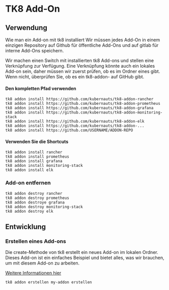 # TK8 Add-On

## Verwendung

Wie man ein Add-on mit tk8 installiert
Wir müssen jedes Add-On in einem einzigen Repository auf Github für öffentliche Add-Ons und auf gitlab für interne Add-Ons speichern.

Wir machen einen Switch mit installierten tk8 Add-ons und stellen eine Verknüpfung zur Verfügung. Eine Verknüpfung könnte auch ein lokales Add-on sein, daher müssen wir zuerst prüfen, ob es im Ordner eines gibt. Wenn nicht, überprüfen Sie, ob es ein tk8-addon- auf GitHub gibt.

#### Den kompletten Pfad verwenden

```shell
tk8 addon install https://github.com/kubernauts/tk8-addon-rancher
tk8 addon install https://github.com/kubernauts/tk8-addon-prometheus
tk8 addon install https://github.com/kubernauts/tk8-addon-grafana
tk8 addon install https://github.com/kubernauts/tk8-addon-monitoring-stack
tk8 addon install https://github.com/kubernauts/tk8-addon-elk
tk8 addon install https://github.com/kubernauts/tk8-addon-...
tk8 addon install https://github.com/USERNAME/ADDON-REPO
```

#### Verwenden Sie die Shortcuts

```shell
tk8 addon install rancher
tk8 addon install prometheus
tk8 addon install grafana
tk8 addon install monitoring-stack
tk8 addon install elk
```

### Add-on entfernen

```shell
tk8 addon destroy rancher
tk8 addon destroy prometheus
tk8 addon destroye grafana
tk8 addon destroy monitoring-stack
tk8 addon destroy elk
```

## Entwicklung

### Erstellen eines Add-ons

Die create-Methode von tk8 erstellt ein neues Add-on im lokalen Ordner. Dieses Add-on ist ein einfaches Beispiel und bietet alles, was wir brauchen, um mit diesem Add-on zu arbeiten.

[Weitere Informationen hier](development.md)

```shell
tk8 addon erstellen my-addon erstellen
```